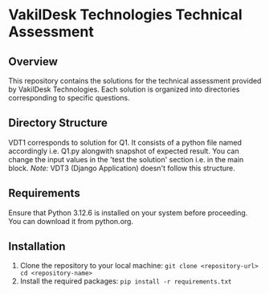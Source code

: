 # VakilDesk Technologies Technical Assessment
## Overview
This repository contains the solutions for the technical assessment provided by VakilDesk Technologies. Each solution is organized into directories corresponding to specific questions.
## Directory Structure
VDT1 corresponds to solution for Q1. It consists of a python file named accordingly i.e. Q1.py alongwith snapshot of expected result.
You can change the input values in the 'test the solution' section i.e. in the main block.
*Note:* VDT3 (Django Application) doesn't follow this structure.
## Requirements
Ensure that Python 3.12.6 is installed on your system before proceeding. You can download it from python.org.
## Installation
1. Clone the repository to your local machine:
`git clone <repository-url>
cd <repository-name>`
2. Install the required packages:
`pip install -r requirements.txt`
